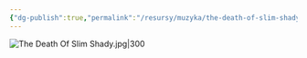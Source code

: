 ```yaml
---
{"dg-publish":true,"permalink":"/resursy/muzyka/the-death-of-slim-shady/","tags":["Музыка"]}
---
```


![The Death Of Slim Shady.jpg|300](/img/user/%D0%90%D1%80%D1%85%D0%B8%D0%B2/%D0%9A%D1%8D%D1%88/The%20Death%20Of%20Slim%20Shady.jpg) 